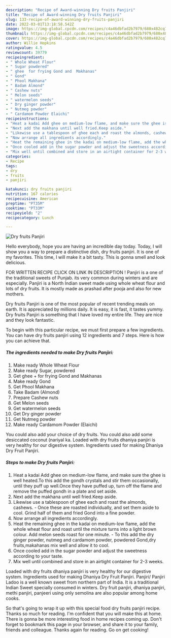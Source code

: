 ```yaml
---
description: "Recipe of Award-winning Dry fruits Panjiri"
title: "Recipe of Award-winning Dry fruits Panjiri"
slug: 133-recipe-of-award-winning-dry-fruits-panjiri
date: 2022-03-01T13:18:58.542Z
image: https://img-global.cpcdn.com/recipes/c4a46dbfad2b7979/680x482cq70/dry-fruits-panjiri-recipe-main-photo.jpg
thumbnail: https://img-global.cpcdn.com/recipes/c4a46dbfad2b7979/680x482cq70/dry-fruits-panjiri-recipe-main-photo.jpg
cover: https://img-global.cpcdn.com/recipes/c4a46dbfad2b7979/680x482cq70/dry-fruits-panjiri-recipe-main-photo.jpg
author: Willie Hopkins
ratingvalue: 4.5
reviewcount: 39779
recipeingredient:
- " Whole Wheat Flour"
- " Sugar powdered"
- " ghee  for frying Gond and  Makhanas"
- " Gond"
- " Phool Makhana"
- " Badam Almond"
- " Cashew nuts"
- " Melon seeds"
- " watermelon seeds"
- " Dry ginger powder"
- " Nutmeg powder"
- " Cardamom Powder Elaichi"
recipeinstructions:
- "Heat a kadai Add ghee on medium-low flame, and make sure the ghee is well heated.To this add the gondh crystals and stir them occasionally, until they puff up well.Once they have puffed up, turn off the flame and remove the puffed gondh in a plate and set aside."
- "Next add the makhana until well fried.Keep aside."
- "Likewise use a tablespoon of ghee each and roast the almonds, cashews. Once these are roasted individually, and set them aside to cool. Grind half of them and fried Gond into a fine powder."
- "Now arrange all ingredients accordingly."
- "Heat the remaining ghee in the kadai on medium-low flame, add the whole wheat flour and roast until the mixture turns into a light brown colour. Add melon seeds roast for one minute. To this add the dry ginger powder, nutmeg and cardamom powder, powdered Gond,dry fruits,makahanas mix well and allow it to cool."
- "Once cooled add in the sugar powder and adjust the sweetness according to your taste."
- "Mix well until combined and store in an airtight container for 2-3 weeks."
categories:
- Recipe
tags:
- dry
- fruits
- panjiri

katakunci: dry fruits panjiri 
nutrition: 167 calories
recipecuisine: American
preptime: "PT35M"
cooktime: "PT33M"
recipeyield: "2"
recipecategory: Lunch

---
```



![Dry fruits Panjiri](https://img-global.cpcdn.com/recipes/c4a46dbfad2b7979/680x482cq70/dry-fruits-panjiri-recipe-main-photo.jpg)

Hello everybody, hope you are having an incredible day today. Today, I will show you a way to prepare a distinctive dish, dry fruits panjiri. It is one of my favorites. This time, I will make it a bit tasty. This is gonna smell and look delicious.

FOR WRITTEN RECIPE CLICK ON LINK IN DESCRIPTION ! Panjiri is a one of the traditional sweets of Punjab. its very common during winters and are especially. Panjiri is a North Indian sweet made using whole wheat flour and lots of dry fruits. It is mostly made as prashad after pooja and also for new mothers.

Dry fruits Panjiri is one of the most popular of recent trending meals on earth. It is appreciated by millions daily. It is easy, it is fast, it tastes yummy. Dry fruits Panjiri is something that I have loved my entire life. They are nice and they look fantastic.


To begin with this particular recipe, we must first prepare a few ingredients. You can have dry fruits panjiri using 12 ingredients and 7 steps. Here is how you can achieve that.

<!--inarticleads1-->

##### The ingredients needed to make Dry fruits Panjiri:

1. Make ready  Whole Wheat Flour
1. Make ready  Sugar, powdered
1. Get  ghee + for frying Gond and  Makhanas
1. Make ready  Gond
1. Get  Phool Makhana
1. Take  Badam (Almond)
1. Prepare  Cashew nuts
1. Get  Melon seeds
1. Get  watermelon seeds
1. Get  Dry ginger powder
1. Get  Nutmeg powder
1. Make ready  Cardamom Powder (Elaichi)


You could also add your choice of dry fruits. You could also add some desiccated coconut (nariyal ka. Loaded with dry fruits dhaniya panjiri is very healthy for our digestive system. Ingredients used for making Dhaniya Dry Fruit Panjiri. 

<!--inarticleads2-->

##### Steps to make Dry fruits Panjiri:

1. Heat a kadai Add ghee on medium-low flame, and make sure the ghee is well heated.To this add the gondh crystals and stir them occasionally, until they puff up well.Once they have puffed up, turn off the flame and remove the puffed gondh in a plate and set aside.
1. Next add the makhana until well fried.Keep aside.
1. Likewise use a tablespoon of ghee each and roast the almonds, cashews. - Once these are roasted individually, and set them aside to cool. Grind half of them and fried Gond into a fine powder.
1. Now arrange all ingredients accordingly.
1. Heat the remaining ghee in the kadai on medium-low flame, add the whole wheat flour and roast until the mixture turns into a light brown colour. Add melon seeds roast for one minute. - To this add the dry ginger powder, nutmeg and cardamom powder, powdered Gond,dry fruits,makahanas mix well and allow it to cool.
1. Once cooled add in the sugar powder and adjust the sweetness according to your taste.
1. Mix well until combined and store in an airtight container for 2-3 weeks.


Loaded with dry fruits dhaniya panjiri is very healthy for our digestive system. Ingredients used for making Dhaniya Dry Fruit Panjiri. Panjiri/ Panjiri Ladoo is a well known sweet from northern part of India. It is a traditional Indian Sweet specially consumed in winters. Dry fruit panjiri, dhaniya panjiri, methi panjiri, panjeeri using only semolina are also popular among home cooks. 

So that's going to wrap it up with this special food dry fruits panjiri recipe. Thanks so much for reading. I'm confident that you will make this at home. There is gonna be more interesting food in home recipes coming up. Don't forget to bookmark this page in your browser, and share it to your family, friends and colleague. Thanks again for reading. Go on get cooking!
